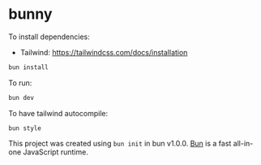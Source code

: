 # bunny

To install dependencies:
 - Tailwind: https://tailwindcss.com/docs/installation

```bash
bun install
```

To run:
```bash
bun dev
```

To have tailwind autocompile:
```
bun style
```

This project was created using `bun init` in bun v1.0.0. [Bun](https://bun.sh) is a fast all-in-one JavaScript runtime.

